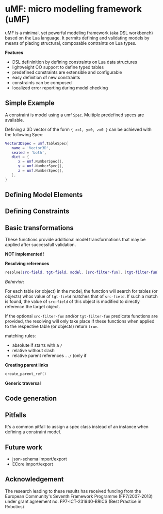 uMF: micro modelling framework (uMF)
====================================

uMF is a minimal, yet powerful modeling framework (aka DSL workbench)
based on the Lua language. It permits defining and validating models
by means of placing structural, composable contraints on Lua types.

**Features**

- DSL defininition by defining constraints on Lua data structures
- lightweight OO support to define typed tables
- predefined constraints are extensible and configurable
- easy definition of new constraints
- constraints can be composed
- localized error reporting during model checking

Simple Example
--------------

A constraint is model using a umf `Spec`. Multiple predefined specs
are available.

Defining a 3D vector of the form `{ x=1, y=0, z=0 }` can be achieved
with the following Spec:

```Lua
Vector3DSpec = umf.TableSpec{
   name = 'Vector3D',
   sealed = 'both',
   dict = {
      x = umf.NumberSpec{},
      y = umf.NumberSpec{},
      z = umf.NumberSpec{},
   },
}
```


Defining Model Elements
-----------------------


Defining Constraints
--------------------


Basic transformations
---------------------

These functions provide additional model transformations that may be
applied after successfull validation.

**NOT implemented!**


**Resolving references**

```Lua
resolve(src-field, tgt-field, model, [src-filter-fun], [tgt-filter-fun])
```

*Behavior*:

For each table (or object) in the model, the function will search for
tables (or objects) whos value of `tgt-field` matches that of
`src-field`. If such a match is found, the value of `src-field` of
this object is modified to directly reference the target object.

If the optional `src-filter-fun` and/or `tgt-filter-fun` predicate
functions are provided, the resolving will only take place if these
functions when applied to the respective table (or objects) return
`true`.

matching rules:
- absolute if starts with a `/`
- relative without slash
- relative parent references `../` (only if

**Creating parent links**

```Lua
create_parent_ref()
```

**Generic traversal**


Code generation
---------------


Pitfalls
--------

It's a common pitfall to assign a spec class instead of an instance
when defining a constraint model.

Future work
-----------

- json-schema import/export
- ECore import/export


Acknowledgement
---------------

The research leading to these results has received funding from the
European Community's Seventh Framework Programme (FP7/2007-2013) under
grant agreement no. FP7-ICT-231940-BRICS (Best Practice in Robotics)










